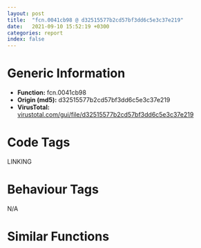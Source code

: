 ```yaml
---
layout: post
title:  "fcn.0041cb98 @ d32515577b2cd57bf3dd6c5e3c37e219"
date:   2021-09-10 15:52:19 +0300
categories: report
index: false
---
```


# Generic Information
- **Function:** fcn.0041cb98
- **Origin (md5):** d32515577b2cd57bf3dd6c5e3c37e219
- **VirusTotal:** [virustotal.com/gui/file/d32515577b2cd57bf3dd6c5e3c37e219][virustotal_ref]

# Code Tags
<span class="tag" id="LINKING">LINKING</span>


# Behaviour Tags
<span class="bhv-tag" id="na">N/A</span>

# Similar Functions
<script type="text/javascript" src="https://www.gstatic.com/charts/loader.js"></script>
<script type="text/javascript">

    google.charts.load('current', {'packages':['corechart']});
    google.charts.setOnLoadCallback(drawChart);

    function drawChart() {
    var data = new google.visualization.DataTable();
        data.addColumn('number', 'X');
        data.addColumn('number', 'Y');
        data.addColumn({type: 'string', role: 'tooltip', 'p': {'html': true}});
        data.addColumn({'type': 'string', 'role': 'style'});
        
        data.addRows([
    [-37.54335403442383, -70.453369140625, '<b><a href="/report/fcn.0041cb98@d32515577b2cd57bf3dd6c5e3c37e219">fcn.0041cb98</a><br>@d32515577b2cd57bf3dd6c5e3c37e219</b><br>push ebp<br>mov ebp, esp<br>cmp byte[ebp+8], 0<br>jne 0x41cbc8<br>push esi<br>mov esi, 0x4de744<br>cmp dword[esi], 0<br>je 0x41cbbc<br>cmp dword[esi], 0xffffffff<br>je 0x41cbb9<br>push dword[esi]<br>call dword[sym.imp.KERNEL32.dll_FreeLibrary]<br>and dword[esi], 0<br>add esi, 4<br>cmp esi, 0x4de754<br>jne 0x41cba7<br>pop esi<br>pop ebp<br>ret <br><eoc> ', 'point { fill-color: #e0440e; }'],
[109.38750457763672, -153.16574096679688, '<b><a href="/report/fcn.004667f0@394c28c779b535ac47055481e5ab2427">fcn.004667f0</a><br>@394c28c779b535ac47055481e5ab2427</b><br>push ebp<br>mov ebp, esp<br>cmp byte[ebp+8], 0<br>jne 0x466820<br>push esi<br>mov esi, 0x49eae8<br>cmp dword[esi], 0<br>je 0x466814<br>cmp dword[esi], 0xffffffff<br>je 0x466811<br>push dword[esi]<br>call dword[sym.imp.KERNEL32.dll_FreeLibrary]<br>and dword[esi], 0<br>add esi, 4<br>cmp esi, 0x49eaf4<br>jne 0x4667ff<br>pop esi<br>pop ebp<br>ret <br><eoc> ', 'null'],
[-86.37579345703125, 68.36721801757812, '<b><a href="/report/fcn.0041f7a2@835812ed365516de32516b9bf14b0450">fcn.0041f7a2</a><br>@835812ed365516de32516b9bf14b0450</b><br>push ebp<br>mov ebp, esp<br>cmp byte[ebp+8], 0<br>jne 0x41f7d2<br>push esi<br>mov esi, 0x4d7608<br>cmp dword[esi], 0<br>je 0x41f7c6<br>cmp dword[esi], 0xffffffff<br>je 0x41f7c3<br>push dword[esi]<br>call dword[sym.imp.KERNEL32.dll_FreeLibrary]<br>and dword[esi], 0<br>add esi, 4<br>cmp esi, 0x4d7614<br>jne 0x41f7b1<br>pop esi<br>pop ebp<br>ret <br><eoc> ', 'null'],
[38.79378890991211, 6.163155555725098, '<b><a href="/report/fcn.0040c3e9@a7fde220a04c8ad1ded25e571c4daa50">fcn.0040c3e9</a><br>@a7fde220a04c8ad1ded25e571c4daa50</b><br>push ebp<br>mov ebp, esp<br>cmp byte[ebp+8], 0<br>jne 0x40c419<br>push esi<br>mov esi, 0x426a04<br>cmp dword[esi], 0<br>je 0x40c40d<br>cmp dword[esi], 0xffffffff<br>je 0x40c40a<br>push dword[esi]<br>call dword[sym.imp.KERNEL32.dll_FreeLibrary]<br>and dword[esi], 0<br>add esi, 4<br>cmp esi, 0x426a14<br>jne 0x40c3f8<br>pop esi<br>pop ebp<br>ret <br><eoc> ', 'null'],
[-129.4690704345703, 31.667396545410156, '<b><a href="/report/fcn.004667f0@3a017db0719485179e5931e1ff048b6a">fcn.004667f0</a><br>@3a017db0719485179e5931e1ff048b6a</b><br>push ebp<br>mov ebp, esp<br>cmp byte[ebp+8], 0<br>jne 0x466820<br>push esi<br>mov esi, 0x49eae8<br>cmp dword[esi], 0<br>je 0x466814<br>cmp dword[esi], 0xffffffff<br>je 0x466811<br>push dword[esi]<br>call dword[sym.imp.KERNEL32.dll_FreeLibrary]<br>and dword[esi], 0<br>add esi, 4<br>cmp esi, 0x49eaf4<br>jne 0x4667ff<br>pop esi<br>pop ebp<br>ret <br><eoc> ', 'null'],
[70.6225814819336, -83.17896270751953, '<b><a href="/report/fcn.10006844@b74a1e462e0b6bacec09e2503391e156">fcn.10006844</a><br>@b74a1e462e0b6bacec09e2503391e156</b><br>push ebp<br>mov ebp, esp<br>cmp byte[ebp+8], 0<br>jne 0x10006874<br>push esi<br>mov esi, 0x1001ebd0<br>cmp dword[esi], 0<br>je 0x10006868<br>cmp dword[esi], 0xffffffff<br>je 0x10006865<br>push dword[esi]<br>call dword[sym.imp.KERNEL32.dll_FreeLibrary]<br>and dword[esi], 0<br>add esi, 4<br>cmp esi, 0x1001ebdc<br>jne 0x10006853<br>pop esi<br>pop ebp<br>ret <br><eoc> ', 'null'],
[-35.35404968261719, -120.8795166015625, '<b><a href="/report/fcn.00405139@ea6f23b2cb496f8773ec04df5c0f8d87">fcn.00405139</a><br>@ea6f23b2cb496f8773ec04df5c0f8d87</b><br>push ebp<br>mov ebp, esp<br>cmp byte[ebp+8], 0<br>jne 0x405169<br>push esi<br>mov esi, 0x49bf04<br>cmp dword[esi], 0<br>je 0x40515d<br>cmp dword[esi], 0xffffffff<br>je 0x40515a<br>push dword[esi]<br>call dword[sym.imp.KERNEL32.dll_FreeLibrary]<br>and dword[esi], 0<br>add esi, 4<br>cmp esi, 0x49bf14<br>jne 0x405148<br>pop esi<br>pop ebp<br>ret <br><eoc> ', 'null'],
[-72.99022674560547, 17.09745979309082, '<b><a href="/report/fcn.00405139@03a5d7e745838b7e7a4c7d09dcb64e60">fcn.00405139</a><br>@03a5d7e745838b7e7a4c7d09dcb64e60</b><br>push ebp<br>mov ebp, esp<br>cmp byte[ebp+8], 0<br>jne 0x405169<br>push esi<br>mov esi, 0x49bf04<br>cmp dword[esi], 0<br>je 0x40515d<br>cmp dword[esi], 0xffffffff<br>je 0x40515a<br>push dword[esi]<br>call dword[sym.imp.KERNEL32.dll_FreeLibrary]<br>and dword[esi], 0<br>add esi, 4<br>cmp esi, 0x49bf14<br>jne 0x405148<br>pop esi<br>pop ebp<br>ret <br><eoc> ', 'null'],
[28.180469512939453, -127.3484878540039, '<b><a href="/report/fcn.0041f7b2@c0371bf2f84d37acabd30e547b4cc5fa">fcn.0041f7b2</a><br>@c0371bf2f84d37acabd30e547b4cc5fa</b><br>push ebp<br>mov ebp, esp<br>cmp byte[ebp+8], 0<br>jne 0x41f7e2<br>push esi<br>mov esi, 0x449608<br>cmp dword[esi], 0<br>je 0x41f7d6<br>cmp dword[esi], 0xffffffff<br>je 0x41f7d3<br>push dword[esi]<br>call dword[sym.imp.KERNEL32.dll_FreeLibrary]<br>and dword[esi], 0<br>add esi, 4<br>cmp esi, 0x449614<br>jne 0x41f7c1<br>pop esi<br>pop ebp<br>ret <br><eoc> ', 'null'],
[-5.28016996383667, -186.5891571044922, '<b><a href="/report/fcn.0040bf21@b9e7701b101639a92238161f00b7471e">fcn.0040bf21</a><br>@b9e7701b101639a92238161f00b7471e</b><br>push ebp<br>mov ebp, esp<br>cmp byte[ebp+8], 0<br>jne 0x40bf51<br>push esi<br>mov esi, 0x42f5a4<br>cmp dword[esi], 0<br>je 0x40bf45<br>cmp dword[esi], 0xffffffff<br>je 0x40bf42<br>push dword[esi]<br>call dword[sym.imp.KERNEL32.dll_FreeLibrary]<br>and dword[esi], 0<br>add esi, 4<br>cmp esi, 0x42f5b0<br>jne 0x40bf30<br>pop esi<br>pop ebp<br>ret <br><eoc> ', 'null'],
[-165.5655517578125, -166.319580078125, '<b><a href="/report/fcn.004762d4@2fcce874fb2a3a396274d2df89c397e3">fcn.004762d4</a><br>@2fcce874fb2a3a396274d2df89c397e3</b><br>push ebp<br>mov ebp, esp<br>cmp byte[ebp+8], 0<br>jne 0x476304<br>push esi<br>mov esi, 0x543300<br>cmp dword[esi], 0<br>je 0x4762f8<br>cmp dword[esi], 0xffffffff<br>je 0x4762f5<br>push dword[esi]<br>call dword[sym.imp.KERNEL32.dll_FreeLibrary]<br>and dword[esi], 0<br>add esi, 4<br>cmp esi, 0x54330c<br>jne 0x4762e3<br>pop esi<br>pop ebp<br>ret <br><eoc> ', 'null'],
[130.7274932861328, 96.31503295898438, '<b><a href="/report/fcn.0040bf21@2befdc6dad4b6936d78e65ffd5537599">fcn.0040bf21</a><br>@2befdc6dad4b6936d78e65ffd5537599</b><br>push ebp<br>mov ebp, esp<br>cmp byte[ebp+8], 0<br>jne 0x40bf51<br>push esi<br>mov esi, 0x42f5a4<br>cmp dword[esi], 0<br>je 0x40bf45<br>cmp dword[esi], 0xffffffff<br>je 0x40bf42<br>push dword[esi]<br>call dword[sym.imp.KERNEL32.dll_FreeLibrary]<br>and dword[esi], 0<br>add esi, 4<br>cmp esi, 0x42f5b0<br>jne 0x40bf30<br>pop esi<br>pop ebp<br>ret <br><eoc> ', 'null'],
[-148.07359313964844, 118.66830444335938, '<b><a href="/report/fcn.00411127@597d9ee507d1b2a81775aa98c4a2271a">fcn.00411127</a><br>@597d9ee507d1b2a81775aa98c4a2271a</b><br>push ebp<br>mov ebp, esp<br>cmp byte[ebp+8], 0<br>jne 0x411157<br>push esi<br>mov esi, 0x63bf94<br>cmp dword[esi], 0<br>je 0x41114b<br>cmp dword[esi], 0xffffffff<br>je 0x411148<br>push dword[esi]<br>call dword[sym.imp.KERNEL32.dll_FreeLibrary]<br>and dword[esi], 0<br>add esi, 4<br>cmp esi, 0x63bfa4<br>jne 0x411136<br>pop esi<br>pop ebp<br>ret <br><eoc> ', 'null'],
[19.899248123168945, 168.58639526367188, '<b><a href="/report/fcn.0040bf21@9060907d555cecab3519fcbc82318d7e">fcn.0040bf21</a><br>@9060907d555cecab3519fcbc82318d7e</b><br>push ebp<br>mov ebp, esp<br>cmp byte[ebp+8], 0<br>jne 0x40bf51<br>push esi<br>mov esi, 0x42f5a4<br>cmp dword[esi], 0<br>je 0x40bf45<br>cmp dword[esi], 0xffffffff<br>je 0x40bf42<br>push dword[esi]<br>call dword[sym.imp.KERNEL32.dll_FreeLibrary]<br>and dword[esi], 0<br>add esi, 4<br>cmp esi, 0x42f5b0<br>jne 0x40bf30<br>pop esi<br>pop ebp<br>ret <br><eoc> ', 'null'],
[166.7831268310547, -36.8439826965332, '<b><a href="/report/fcn.004366a6@c2f40b3bc10e39d3d975422ee4d09bab">fcn.004366a6</a><br>@c2f40b3bc10e39d3d975422ee4d09bab</b><br>push ebp<br>mov ebp, esp<br>cmp byte[ebp+8], 0<br>jne 0x4366d6<br>push esi<br>mov esi, 0x4f5b74<br>cmp dword[esi], 0<br>je 0x4366ca<br>cmp dword[esi], 0xffffffff<br>je 0x4366c7<br>push dword[esi]<br>call dword[sym.imp.KERNEL32.dll_FreeLibrary]<br>and dword[esi], 0<br>add esi, 4<br>cmp esi, 0x4f5b84<br>jne 0x4366b5<br>pop esi<br>pop ebp<br>ret <br><eoc> ', 'null'],
[-3.580930471420288, -29.833940505981445, '<b><a href="/report/fcn.0040c4e1@8cf34c97b8222fae425942250641fcfd">fcn.0040c4e1</a><br>@8cf34c97b8222fae425942250641fcfd</b><br>push ebp<br>mov ebp, esp<br>cmp byte[ebp+8], 0<br>jne 0x40c511<br>push esi<br>mov esi, 0x4305a4<br>cmp dword[esi], 0<br>je 0x40c505<br>cmp dword[esi], 0xffffffff<br>je 0x40c502<br>push dword[esi]<br>call dword[sym.imp.KERNEL32.dll_FreeLibrary]<br>and dword[esi], 0<br>add esi, 4<br>cmp esi, 0x4305b0<br>jne 0x40c4f0<br>pop esi<br>pop ebp<br>ret <br><eoc> ', 'null'],
[9.905683517456055, 39.446136474609375, '<b><a href="/report/fcn.0040bf21@31d828bf241be93b3ffe89cf3c313d44">fcn.0040bf21</a><br>@31d828bf241be93b3ffe89cf3c313d44</b><br>push ebp<br>mov ebp, esp<br>cmp byte[ebp+8], 0<br>jne 0x40bf51<br>push esi<br>mov esi, 0x42f5a4<br>cmp dword[esi], 0<br>je 0x40bf45<br>cmp dword[esi], 0xffffffff<br>je 0x40bf42<br>push dword[esi]<br>call dword[sym.imp.KERNEL32.dll_FreeLibrary]<br>and dword[esi], 0<br>add esi, 4<br>cmp esi, 0x42f5b0<br>jne 0x40bf30<br>pop esi<br>pop ebp<br>ret <br><eoc> ', 'null'],
[42.54361343383789, -39.10173416137695, '<b><a href="/report/fcn.004125e9@7dfa91bbba8f79a5b19b642937435ac0">fcn.004125e9</a><br>@7dfa91bbba8f79a5b19b642937435ac0</b><br>push ebp<br>mov ebp, esp<br>cmp byte[ebp+8], 0<br>jne 0x412619<br>push esi<br>mov esi, 0x4b7f9c<br>cmp dword[esi], 0<br>je 0x41260d<br>cmp dword[esi], 0xffffffff<br>je 0x41260a<br>push dword[esi]<br>call dword[sym.imp.KERNEL32.dll_FreeLibrary]<br>and dword[esi], 0<br>add esi, 4<br>cmp esi, 0x4b7fac<br>jne 0x4125f8<br>pop esi<br>pop ebp<br>ret <br><eoc> ', 'null'],
[89.2431869506836, 22.68318748474121, '<b><a href="/report/fcn.004667f0@2a380710d2016aed75cfad6eacab1d1a">fcn.004667f0</a><br>@2a380710d2016aed75cfad6eacab1d1a</b><br>push ebp<br>mov ebp, esp<br>cmp byte[ebp+8], 0<br>jne 0x466820<br>push esi<br>mov esi, 0x49eae8<br>cmp dword[esi], 0<br>je 0x466814<br>cmp dword[esi], 0xffffffff<br>je 0x466811<br>push dword[esi]<br>call dword[sym.imp.KERNEL32.dll_FreeLibrary]<br>and dword[esi], 0<br>add esi, 4<br>cmp esi, 0x49eaf4<br>jne 0x4667ff<br>pop esi<br>pop ebp<br>ret <br><eoc> ', 'null'],
[-44.69875717163086, 106.95950317382812, '<b><a href="/report/fcn.0040bf21@8db9fe0b752fe464ff1c81507df8551a">fcn.0040bf21</a><br>@8db9fe0b752fe464ff1c81507df8551a</b><br>push ebp<br>mov ebp, esp<br>cmp byte[ebp+8], 0<br>jne 0x40bf51<br>push esi<br>mov esi, 0x42f5a4<br>cmp dword[esi], 0<br>je 0x40bf45<br>cmp dword[esi], 0xffffffff<br>je 0x40bf42<br>push dword[esi]<br>call dword[sym.imp.KERNEL32.dll_FreeLibrary]<br>and dword[esi], 0<br>add esi, 4<br>cmp esi, 0x42f5b0<br>jne 0x40bf30<br>pop esi<br>pop ebp<br>ret <br><eoc> ', 'null'],
[92.51615142822266, -30.6447811126709, '<b><a href="/report/fcn.004169c0@5f763449465a14d1cdb5ea67e2f984d0">fcn.004169c0</a><br>@5f763449465a14d1cdb5ea67e2f984d0</b><br>push ebp<br>mov ebp, esp<br>cmp byte[ebp+8], 0<br>jne 0x4169f0<br>push esi<br>mov esi, 0x46032c<br>cmp dword[esi], 0<br>je 0x4169e4<br>cmp dword[esi], 0xffffffff<br>je 0x4169e1<br>push dword[esi]<br>call dword[sym.imp.KERNEL32.dll_FreeLibrary]<br>and dword[esi], 0<br>add esi, 4<br>cmp esi, 0x46033c<br>jne 0x4169cf<br>pop esi<br>pop ebp<br>ret <br><eoc> ', 'null'],
[-35.73337173461914, 54.19065856933594, '<b><a href="/report/fcn.0041f7b2@5e50a67c7e8dbb50c23acbc92eb08f0e">fcn.0041f7b2</a><br>@5e50a67c7e8dbb50c23acbc92eb08f0e</b><br>push ebp<br>mov ebp, esp<br>cmp byte[ebp+8], 0<br>jne 0x41f7e2<br>push esi<br>mov esi, 0x449608<br>cmp dword[esi], 0<br>je 0x41f7d6<br>cmp dword[esi], 0xffffffff<br>je 0x41f7d3<br>push dword[esi]<br>call dword[sym.imp.KERNEL32.dll_FreeLibrary]<br>and dword[esi], 0<br>add esi, 4<br>cmp esi, 0x449614<br>jne 0x41f7c1<br>pop esi<br>pop ebp<br>ret <br><eoc> ', 'null'],
[56.75188446044922, 65.34378814697266, '<b><a href="/report/fcn.004667f0@6f3954a480bef11309decb3759df55ad">fcn.004667f0</a><br>@6f3954a480bef11309decb3759df55ad</b><br>push ebp<br>mov ebp, esp<br>cmp byte[ebp+8], 0<br>jne 0x466820<br>push esi<br>mov esi, 0x49eae8<br>cmp dword[esi], 0<br>je 0x466814<br>cmp dword[esi], 0xffffffff<br>je 0x466811<br>push dword[esi]<br>call dword[sym.imp.KERNEL32.dll_FreeLibrary]<br>and dword[esi], 0<br>add esi, 4<br>cmp esi, 0x49eaf4<br>jne 0x4667ff<br>pop esi<br>pop ebp<br>ret <br><eoc> ', 'null'],
[9.705379486083984, 91.24748992919922, '<b><a href="/report/fcn.0040410d@48311276b3cd8adebcd777f7aad326b2">fcn.0040410d</a><br>@48311276b3cd8adebcd777f7aad326b2</b><br>push ebp<br>mov ebp, esp<br>cmp byte[ebp+8], 0<br>jne 0x40413d<br>push esi<br>mov esi, 0x4a1bc0<br>cmp dword[esi], 0<br>je 0x404131<br>cmp dword[esi], 0xffffffff<br>je 0x40412e<br>push dword[esi]<br>call dword[sym.imp.KERNEL32.dll_FreeLibrary]<br>and dword[esi], 0<br>add esi, 4<br>cmp esi, 0x4a1bd0<br>jne 0x40411c<br>pop esi<br>pop ebp<br>ret <br><eoc> ', 'null'],
[-25.05890464782715, 7.107849597930908, '<b><a href="/report/fcn.0040bf21@8fe319558c6f221efde51f3acc33b19c">fcn.0040bf21</a><br>@8fe319558c6f221efde51f3acc33b19c</b><br>push ebp<br>mov ebp, esp<br>cmp byte[ebp+8], 0<br>jne 0x40bf51<br>push esi<br>mov esi, 0x42f5a4<br>cmp dword[esi], 0<br>je 0x40bf45<br>cmp dword[esi], 0xffffffff<br>je 0x40bf42<br>push dword[esi]<br>call dword[sym.imp.KERNEL32.dll_FreeLibrary]<br>and dword[esi], 0<br>add esi, 4<br>cmp esi, 0x42f5b0<br>jne 0x40bf30<br>pop esi<br>pop ebp<br>ret <br><eoc> ', 'null'],
[11.227070808410645, -77.16131591796875, '<b><a href="/report/fcn.0041f7a2@d9b85b9b67587bbf2112c62164413bd8">fcn.0041f7a2</a><br>@d9b85b9b67587bbf2112c62164413bd8</b><br>push ebp<br>mov ebp, esp<br>cmp byte[ebp+8], 0<br>jne 0x41f7d2<br>push esi<br>mov esi, 0x4d7608<br>cmp dword[esi], 0<br>je 0x41f7c6<br>cmp dword[esi], 0xffffffff<br>je 0x41f7c3<br>push dword[esi]<br>call dword[sym.imp.KERNEL32.dll_FreeLibrary]<br>and dword[esi], 0<br>add esi, 4<br>cmp esi, 0x4d7614<br>jne 0x41f7b1<br>pop esi<br>pop ebp<br>ret <br><eoc> ', 'null'],
[-110.88135528564453, -17.77278709411621, '<b><a href="/report/fcn.0040c3e9@0b073c89b077a27e3496540be7574e33">fcn.0040c3e9</a><br>@0b073c89b077a27e3496540be7574e33</b><br>push ebp<br>mov ebp, esp<br>cmp byte[ebp+8], 0<br>jne 0x40c419<br>push esi<br>mov esi, 0x426a04<br>cmp dword[esi], 0<br>je 0x40c40d<br>cmp dword[esi], 0xffffffff<br>je 0x40c40a<br>push dword[esi]<br>call dword[sym.imp.KERNEL32.dll_FreeLibrary]<br>and dword[esi], 0<br>add esi, 4<br>cmp esi, 0x426a14<br>jne 0x40c3f8<br>pop esi<br>pop ebp<br>ret <br><eoc> ', 'null'],
[-58.541770935058594, -30.650646209716797, '<b><a href="/report/fcn.00408334@fca52b995e756cff97168f6fef94b37d">fcn.00408334</a><br>@fca52b995e756cff97168f6fef94b37d</b><br>push ebp<br>mov ebp, esp<br>cmp byte[ebp+8], 0<br>jne 0x408364<br>push esi<br>mov esi, 0x41c244<br>cmp dword[esi], 0<br>je 0x408358<br>cmp dword[esi], 0xffffffff<br>je 0x408355<br>push dword[esi]<br>call dword[sym.imp.KERNEL32.dll_FreeLibrary]<br>and dword[esi], 0<br>add esi, 4<br>cmp esi, 0x41c250<br>jne 0x408343<br>pop esi<br>pop ebp<br>ret <br><eoc> ', 'null'],
[-99.59308624267578, -103.57123565673828, '<b><a href="/report/fcn.0040c4e2@d59f9c4f445b9f980173dec064f55091">fcn.0040c4e2</a><br>@d59f9c4f445b9f980173dec064f55091</b><br>push ebp<br>mov ebp, esp<br>cmp byte[ebp+8], 0<br>jne 0x40c512<br>push esi<br>mov esi, 0x436fd8<br>cmp dword[esi], 0<br>je 0x40c506<br>cmp dword[esi], 0xffffffff<br>je 0x40c503<br>push dword[esi]<br>call dword[sym.imp.KERNEL32.dll_FreeLibrary]<br>and dword[esi], 0<br>add esi, 4<br>cmp esi, 0x436fe8<br>jne 0x40c4f1<br>pop esi<br>pop ebp<br>ret <br><eoc> ', 'null'],
[-108.08439636230469, -73.7011489868164, '<b><a href="/report/fcn.004667f0@cd64783198de5872d050db281b6d529b">fcn.004667f0</a><br>@cd64783198de5872d050db281b6d529b</b><br>push ebp<br>mov ebp, esp<br>cmp byte[ebp+8], 0<br>jne 0x466820<br>push esi<br>mov esi, 0x49eae8<br>cmp dword[esi], 0<br>je 0x466814<br>cmp dword[esi], 0xffffffff<br>je 0x466811<br>push dword[esi]<br>call dword[sym.imp.KERNEL32.dll_FreeLibrary]<br>and dword[esi], 0<br>add esi, 4<br>cmp esi, 0x49eaf4<br>jne 0x4667ff<br>pop esi<br>pop ebp<br>ret <br><eoc> ', 'null'],
[-141.87234497070312, -94.85772705078125, '<b><a href="/report/fcn.0040bf21@41d541db4a17e11df1b616218be77825">fcn.0040bf21</a><br>@41d541db4a17e11df1b616218be77825</b><br>push ebp<br>mov ebp, esp<br>cmp byte[ebp+8], 0<br>jne 0x40bf51<br>push esi<br>mov esi, 0x42f5a4<br>cmp dword[esi], 0<br>je 0x40bf45<br>cmp dword[esi], 0xffffffff<br>je 0x40bf42<br>push dword[esi]<br>call dword[sym.imp.KERNEL32.dll_FreeLibrary]<br>and dword[esi], 0<br>add esi, 4<br>cmp esi, 0x42f5b0<br>jne 0x40bf30<br>pop esi<br>pop ebp<br>ret <br><eoc> ', 'null'],

        ]);

    var options = {
        title: 'Similarity Plot',
        legend: 'none',
        colors: ['#dedbd9', '#e6693e', '#ec8f6e', '#f3b49f', '#f6c7b6'],
        tooltip: {isHtml: true, trigger: 'both'},
        explorer: {
        actions: ["dragToZoom", "rightClickToReset"],
        },
        chartArea: {
        width: '80%',
        height: '80%'
        },
        width: '100%',
        height: '100%'
    };

    var chart = new google.visualization.ScatterChart(document.getElementById('chart_div'));

    chart.draw(data, options);
    }
    
</script>


<div id="chart_div" style="width: 100%px; height: 100%;"></div>

# Disassembled Code
{% highlight nasm %}

push ebp
mov ebp, esp
cmp byte[ebp+8], 0
jne 0x41cbc8
push esi
mov esi, 0x4de744
cmp dword[esi], 0
je 0x41cbbc
cmp dword[esi], 0xffffffff
je 0x41cbb9
push dword[esi]
call dword[sym.imp.KERNEL32.dll_FreeLibrary]
and dword[esi], 0
add esi, 4
cmp esi, 0x4de754
jne 0x41cba7
pop esi
pop ebp
ret

{% endhighlight %}

[virustotal_ref]: https://www.virustotal.com/gui/file/d32515577b2cd57bf3dd6c5e3c37e219